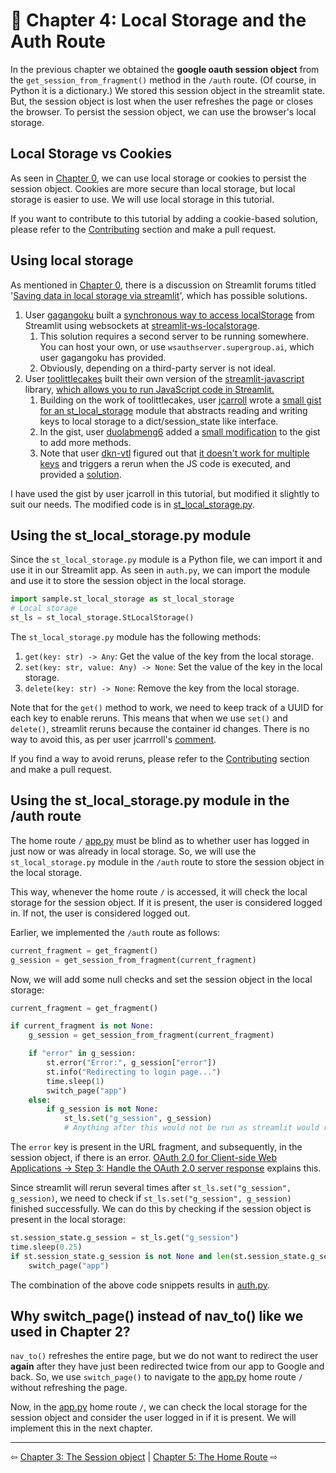 # 📖 Chapter 4: Local Storage and the Auth Route

In the previous chapter we obtained the **google oauth session object** from the `get_session_from_fragment()` method in the `/auth` route. (Of course, in Python it is a dictionary.) We stored this session object in the streamlit state. But, the session object is lost when the user refreshes the page or closes the browser. To persist the session object, we can use the browser's local storage.

## Local Storage vs Cookies

As seen in [Chapter 0](chapter0.md), we can use local storage or cookies to persist the session object. Cookies are more secure than local storage, but local storage is easier to use. We will use local storage in this tutorial.

If you want to contribute to this tutorial by adding a cookie-based solution, please refer to the [Contributing](contributing.md) section and make a pull request.

## Using local storage

As mentioned in [Chapter 0](chapter0.md), there is a discussion on Streamlit forums titled '[Saving data in local storage via streamlit](https://discuss.streamlit.io/t/saving-data-in-local-storage-via-streamlit/28785/1)', which has possible solutions. 

1. User [gagangoku](https://github.com/gagangoku) built a [synchronous way to access localStorage](https://discuss.streamlit.io/t/saving-data-in-local-storage-via-streamlit/28785/8) from Streamlit using websockets at [streamlit-ws-localstorage](https://pypi.org/project/streamlit-ws-localstorage/1.0.0/).
   1. This solution requires a second server to be running somewhere. You can host your own, or use `wsauthserver.supergroup.ai`, which user gagangoku has provided.
   2. Obviously, depending on a third-party server is not ideal.
2. User [toolittlecakes](https://github.com/toolittlecakes) built their own version of the [streamlit-javascript](https://pypi.org/project/streamlit-javascript/) library, [which allows you to run JavaScript code in Streamlit.](https://discuss.streamlit.io/t/saving-data-in-local-storage-via-streamlit/28785/14)
   1. Building on the work of toolittlecakes, user [jcarroll](https://gist.github.com/sfc-gh-jcarroll) wrote a [small gist for an st_local_storage](https://gist.github.com/sfc-gh-jcarroll/e73f3ac80dadb5d0f2136d9d949c35a9) module that abstracts reading and writing keys to local storage to a dict/session_state like interface. 
   2. In the gist, user [duolabmeng6](https://github.com/duolabmeng6) added a [small modification](https://gist.github.com/sfc-gh-jcarroll/e73f3ac80dadb5d0f2136d9d949c35a9?permalink_comment_id=5127241#gistcomment-5127241) to the gist to add more methods.
   3. Note that user [dkn-vtl](https://github.com/dkn-vtl) figured out that [it doesn't work for multiple keys](https://discuss.streamlit.io/t/saving-data-in-local-storage-via-streamlit/28785/19) and triggers a rerun when the JS code is executed, and provided a [solution](https://discuss.streamlit.io/t/saving-data-in-local-storage-via-streamlit/28785/21).

I have used the gist by user jcarroll in this tutorial, but modified it slightly to suit our needs. The modified code is in [st_local_storage.py](../sample/st_local_storage.py).

## Using the st_local_storage.py module

Since the `st_local_storage.py` module is a Python file, we can import it and use it in our Streamlit app. As seen in `auth.py`, we can import the module and use it to store the session object in the local storage.

```python
import sample.st_local_storage as st_local_storage
# Local storage
st_ls = st_local_storage.StLocalStorage()
```

The `st_local_storage.py` module has the following methods:

1. `get(key: str) -> Any`: Get the value of the key from the local storage.
2. `set(key: str, value: Any) -> None`: Set the value of the key in the local storage.
3. `delete(key: str) -> None`: Remove the key from the local storage.

Note that for the `get()` method to work, we need to keep track of a UUID for each key to enable reruns. This means that when we use `set()` and `delete()`, streamlit reruns because the container id changes. There is no way to avoid this, as per user jcarrroll's [comment](https://discuss.streamlit.io/t/saving-data-in-local-storage-via-streamlit/28785/22). 

If you find a way to avoid reruns, please refer to the [Contributing](contributing.md) section and make a pull request.

## Using the st_local_storage.py module in the /auth route

The home route `/` [app.py](../app.py) must be blind as to whether user has logged in just now or was already in local storage. So, we will use the `st_local_storage.py` module in the `/auth` route to store the session object in the local storage.

This way, whenever the home route `/` is accessed, it will check the local storage for the session object. If it is present, the user is considered logged in. If not, the user is considered logged out.

Earlier, we implemented the `/auth` route as follows:
```python
current_fragment = get_fragment()
g_session = get_session_from_fragment(current_fragment)
```

Now, we will add some null checks and set the session object in the local storage:
```python
current_fragment = get_fragment()

if current_fragment is not None:
    g_session = get_session_from_fragment(current_fragment)

    if "error" in g_session:
        st.error("Error:", g_session["error"])
        st.info("Redirecting to login page...")
        time.sleep(1)
        switch_page("app")
    else:
        if g_session is not None:
            st_ls.set("g_session", g_session)
            # Anything after this would not be run as streamlit would rerun
```

The `error` key is present in the URL fragment, and subsequently, in the session object, if there is an error. [OAuth 2.0 for Client-side Web Applications -> Step 3: Handle the OAuth 2.0 server response](https://developers.google.com/identity/protocols/oauth2/javascript-implicit-flow#handlingresponse) explains this.

Since streamlit will rerun several times after `st_ls.set("g_session", g_session)`, we need to check if `st_ls.set("g_session", g_session)` finished successfully. We can do this by checking if the session object is present in the local storage:

```python
st.session_state.g_session = st_ls.get("g_session")
time.sleep(0.25)
if st.session_state.g_session is not None and len(st.session_state.g_session) > 0:
    switch_page("app")
```

The combination of the above code snippets results in [auth.py](../pages/auth.py).

## Why switch_page() instead of nav_to() like we used in Chapter 2?

`nav_to()` refreshes the entire page, but we do not want to redirect the user **again** after they have just been redirected twice from our app to Google and back. So, we use `switch_page()` to navigate to the [app.py](../app.py) home route `/` without refreshing the page.

Now, in the [app.py](../app.py) home route `/`, we can check the local storage for the session object and consider the user logged in if it is present. We will implement this in the next chapter.

---

⇦  [Chapter 3: The Session object](chapter3.md) | [Chapter 5: The Home Route](chapter5.md) ⇨